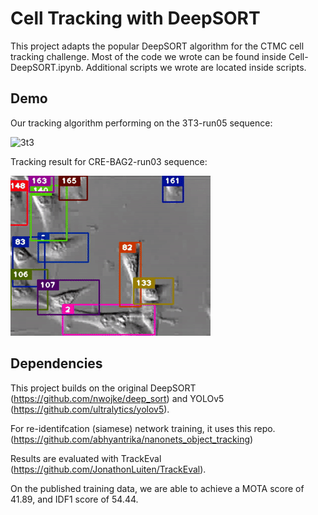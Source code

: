# Cell Tracking with DeepSORT

This project adapts the popular DeepSORT algorithm for the CTMC cell tracking challenge.
Most of the code we wrote can be found inside Cell-DeepSORT.ipynb. Additional scripts we wrote are located inside scripts.

## Demo

Our tracking algorithm performing on the 3T3-run05 sequence: 

![3t3](https://github.com/biankaursul/CTMC-project/blob/master/3t3.gif)

Tracking result for CRE-BAG2-run03 sequence:

![cre](https://github.com/biankaursul/CTMC-project/blob/master/cre-bag2.gif)



## 
## Dependencies

This project builds on the original DeepSORT (https://github.com/nwojke/deep_sort) and YOLOv5 (https://github.com/ultralytics/yolov5).

For re-identifcation (siamese) network training, it uses this repo. (https://github.com/abhyantrika/nanonets_object_tracking)

Results are evaluated with TrackEval (https://github.com/JonathonLuiten/TrackEval).

On the published training data, we are able to achieve a MOTA score of 41.89, and IDF1 score of 54.44. 


